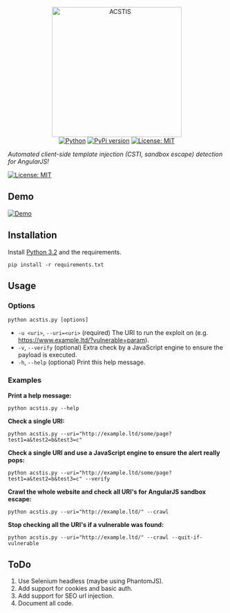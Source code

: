 <p align="center">
    <img src="https://github.com/tijme/angular-csti-scanner/blob/nyawc/.github/logo.png" width="300" height="300" alt="ACSTIS">
    <br/>
    <a href="https://www.python.org/"><img src="https://img.shields.io/pypi/pyversions/acstis.svg" alt=Python version"></a>
    <a href="https://pypi.python.org/pypi/acstis/"><img src="https://img.shields.io/pypi/v/acstis.svg" alt="PyPi version"></a>
    <a href="LICENSE.md"><img src="https://img.shields.io/pypi/l/acstis.svg" alt="License: MIT"></a>
</p>

*Automated client-side template injection (CSTI, sandbox escape) detection for AngularJS!*

[![License: MIT](https://img.shields.io/badge/License-MIT-yellow.svg)](LICENSE.md)

## Demo
[![Demo](https://finnwea.com/snippets/angularjs-sandbox-escape-scanner-loop.gif)](https://finnwea.com/snippets/angularjs-sandbox-escape-scanner-loop.gif) 

## Installation

Install [Python 3.2](https://www.python.org/downloads/) and the requirements.

`pip install -r requirements.txt`

## Usage

### Options
`python acstis.py [options]`
* `-u <uri>`,      `--uri=<uri>`              (required)        The URI to run the exploit on (e.g. https://www.example.ltd/?vulnerable=param).
* `-v`,            `--verify`                 (optional)        Extra check by a JavaScript engine to ensure the payload is executed.
* `-h`,            `--help`                   (optional)        Print this help message.

### Examples

**Print a help message:**

`python acstis.py --help`

**Check a single URI:**

`python acstis.py --uri="http://example.ltd/some/page?test1=a&test2=b&test3=c"`

**Check a single URI and use a JavaScript engine to ensure the alert really pops:**

`python acstis.py --uri="http://example.ltd/some/page?test1=a&test2=b&test3=c" --verify`

**Crawl the whole website and check all URI's for AngularJS sandbox escape:**

`python acstis.py --uri="http://example.ltd/" --crawl`

**Stop checking all the URI's if a vulnerable was found:**

`python acstis.py --uri="http://example.ltd/" --crawl --quit-if-vulnerable`

## ToDo

1. Use Selenium headless (maybe using PhantomJS).
2. Add support for cookies and basic auth.
3. Add support for SEO url injection.
4. Document all code.
